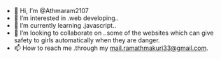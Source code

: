 - 👋 Hi, I’m @Athmaram2107
- 👀 I’m interested in .web developing..
- 🌱 I’m currently learning .javascript..
- 💞️ I’m looking to collaborate on ..some of the websites which can give safety to girls automatically when they are danger.
- 📫 How to reach me .through my mail.ramathmakuri33@gmail.com.

<!---
Athmaram2107/Athmaram2107 is a ✨ special ✨ repository because its `README.md` (this file) appears on your GitHub profile.
You can click the Preview link to take a look at your changes.
--->

